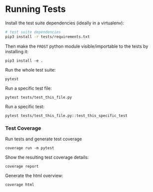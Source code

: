 # Running Tests

Install the test suite dependencies (ideally in a virtualenv):
```bash
# test suite dependencies
pip3 install -r tests/requirements.txt
```

Then make the `FROST` python module visible/importable to the tests by installing it:
```
pip3 install -e .
```

Run the whole test suite:
```
pytest
```

Run a specific test file:
```
pytest tests/test_this_file.py
```

Run a specific test:
```
pytest tests/test_this_file.py::test_this_specific_test
```


### Test Coverage
Run tests and generate test coverage
```
coverage run -m pytest
```

Show the resulting test coverage details:
```
coverage report
```

Generate the html overview:
```
coverage html
```
